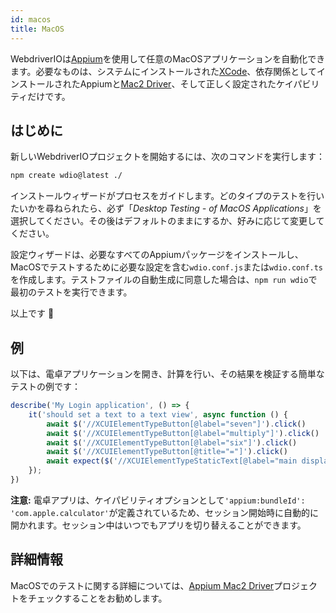 ```yaml
---
id: macos
title: MacOS
---
```


WebdriverIOは[Appium](https://appium.io/docs/en/2.0/)を使用して任意のMacOSアプリケーションを自動化できます。必要なものは、システムにインストールされた[XCode](https://developer.apple.com/xcode/)、依存関係としてインストールされたAppiumと[Mac2 Driver](https://github.com/appium/appium-mac2-driver)、そして正しく設定されたケイパビリティだけです。

## はじめに

新しいWebdriverIOプロジェクトを開始するには、次のコマンドを実行します：

```sh
npm create wdio@latest ./
```

インストールウィザードがプロセスをガイドします。どのタイプのテストを行いたいかを尋ねられたら、必ず「_Desktop Testing - of MacOS Applications_」を選択してください。その後はデフォルトのままにするか、好みに応じて変更してください。

設定ウィザードは、必要なすべてのAppiumパッケージをインストールし、MacOSでテストするために必要な設定を含む`wdio.conf.js`または`wdio.conf.ts`を作成します。テストファイルの自動生成に同意した場合は、`npm run wdio`で最初のテストを実行できます。

<CreateMacOSProjectAnimation />

以上です 🎉

## 例

以下は、電卓アプリケーションを開き、計算を行い、その結果を検証する簡単なテストの例です：

```js
describe('My Login application', () => {
    it('should set a text to a text view', async function () {
        await $('//XCUIElementTypeButton[@label="seven"]').click()
        await $('//XCUIElementTypeButton[@label="multiply"]').click()
        await $('//XCUIElementTypeButton[@label="six"]').click()
        await $('//XCUIElementTypeButton[@title="="]').click()
        await expect($('//XCUIElementTypeStaticText[@label="main display"]')).toHaveText('42')
    });
})
```

__注意:__ 電卓アプリは、ケイパビリティオプションとして`'appium:bundleId': 'com.apple.calculator'`が定義されているため、セッション開始時に自動的に開かれます。セッション中はいつでもアプリを切り替えることができます。

## 詳細情報

MacOSでのテストに関する詳細については、[Appium Mac2 Driver](https://github.com/appium/appium-mac2-driver)プロジェクトをチェックすることをお勧めします。